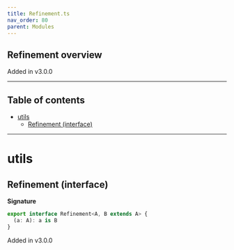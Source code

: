 ```yaml
---
title: Refinement.ts
nav_order: 80
parent: Modules
---
```


## Refinement overview

Added in v3.0.0

---

<h2 class="text-delta">Table of contents</h2>

- [utils](#utils)
  - [Refinement (interface)](#refinement-interface)

---

# utils

## Refinement (interface)

**Signature**

```ts
export interface Refinement<A, B extends A> {
  (a: A): a is B
}
```

Added in v3.0.0

